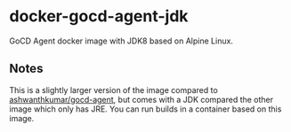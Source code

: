 # docker-gocd-agent-jdk

GoCD Agent docker image with JDK8 based on Alpine Linux.

## Notes
This is a slightly larger version of the image compared to [ashwanthkumar/gocd-agent](https://hub.docker.com/r/ashwanthkumar/gocd-agent/), but comes with a JDK compared the other image which only has JRE. You can run builds in a container based on this image. 
